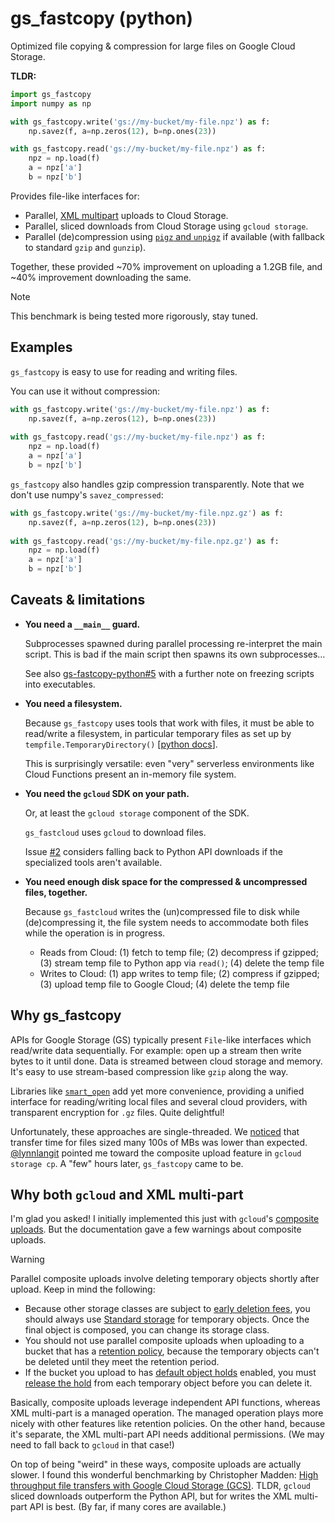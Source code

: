 # gs_fastcopy (python)
Optimized file copying &amp; compression for large files on Google Cloud Storage.

**TLDR:**

```python
import gs_fastcopy
import numpy as np

with gs_fastcopy.write('gs://my-bucket/my-file.npz') as f:
    np.savez(f, a=np.zeros(12), b=np.ones(23))

with gs_fastcopy.read('gs://my-bucket/my-file.npz') as f:
    npz = np.load(f)
    a = npz['a']
    b = npz['b']
```



Provides file-like interfaces for:

- Parallel, [XML multipart](https://cloud.google.com/storage/docs/multipart-uploads) uploads to Cloud Storage.
- Parallel, sliced downloads from Cloud Storage using `gcloud storage`.
- Parallel (de)compression using [`pigz` and `unpigz`](https://github.com/madler/pigz) if available (with fallback to standard `gzip` and `gunzip`).

Together, these provided ~70% improvement on uploading a 1.2GB file, and ~40% improvement downloading the same.

> [!Note]
>
> This benchmark is being tested more rigorously, stay tuned.

## Examples

`gs_fastcopy` is easy to use for reading and writing files.

You can use it without compression:

```python
with gs_fastcopy.write('gs://my-bucket/my-file.npz') as f:
    np.savez(f, a=np.zeros(12), b=np.ones(23))
    
with gs_fastcopy.read('gs://my-bucket/my-file.npz') as f:
    npz = np.load(f)
    a = npz['a']
    b = npz['b']
```

`gs_fastcopy` also handles gzip compression transparently. Note that we don't use numpy's `savez_compressed`:

```python
with gs_fastcopy.write('gs://my-bucket/my-file.npz.gz') as f:
    np.savez(f, a=np.zeros(12), b=np.ones(23))
    
with gs_fastcopy.read('gs://my-bucket/my-file.npz.gz') as f:
    npz = np.load(f)
    a = npz['a']
    b = npz['b']
```

## Caveats & limitations

* **You need a `__main__` guard.**

  Subprocesses spawned during parallel processing re-interpret the main script.  This is bad if the main script then spawns its own subprocesses…

  See also [gs-fastcopy-python#5](https://github.com/redwoodconsulting-io/gs-fastcopy-python/issues/5) with a further note on freezing scripts into executables.

* **You need a filesystem.**

  Because `gs_fastcopy` uses tools that work with files, it must be able to read/write a filesystem, in particular temporary files as set up by `tempfile.TemporaryDirectory()` [[python docs](https://docs.python.org/3/library/tempfile.html#tempfile.TemporaryDirectory)].

  This is surprisingly versatile: even "very" serverless environments like Cloud Functions present an in-memory file system.

* **You need the `gcloud` SDK on your path.**

  Or, at least the `gcloud storage` component of the SDK.

  `gs_fastcloud` uses `gcloud` to download files. 

  Issue [#2](https://github.com/redwoodconsulting-io/gs-fastcopy-python/issues/2) considers falling back to Python API downloads if the specialized tools aren't available.

* **You need enough disk space for the compressed & uncompressed files, together.**

  Because `gs_fastcloud` writes the (un)compressed file to disk while (de)compressing it, the file system needs to accommodate both files while the operation is in progress.
  
  * Reads from Cloud: (1) fetch to temp file; (2) decompress if gzipped; (3) stream temp file to Python app via `read()`; (4) delete the temp file
  * Writes to Cloud: (1) app writes to temp file; (2) compress if gzipped; (3) upload temp file to Google Cloud; (4) delete the temp file
  

## Why gs_fastcopy

APIs for Google Storage (GS) typically present `File`-like interfaces which read/write data sequentially. For example: open up a stream then write bytes to it until done. Data is streamed between cloud storage and memory. It's easy to use stream-based compression like `gzip` along the way.

Libraries like [`smart_open`](https://github.com/piskvorky/smart_open) add yet more convenience, providing a unified interface for reading/writing local files and several cloud providers, with transparent encryption for `.gz` files. Quite delightful!

Unfortunately, these approaches are single-threaded. We [noticed](https://github.com/dchaley/deepcell-imaging/issues/248) that transfer time for files sized many 100s of MBs was lower than expected. [@lynnlangit](https://github.com/lynnlangit) pointed me toward the composite upload feature in  `gcloud storage cp`. A "few" hours later, `gs_fastcopy` came to be.

## Why both `gcloud` and XML multi-part

I'm glad you asked! I initially implemented this just with `gcloud`'s [composite uploads](https://cloud.google.com/storage/docs/parallel-composite-uploads). But the documentation gave a few warnings about composite uploads.

> [!Warning]
>
> Parallel composite uploads involve deleting temporary objects shortly after upload. Keep in mind the following:
>
> * Because other storage classes are subject to [early deletion fees](https://cloud.google.com/storage/pricing#early-delete), you should always use [Standard storage](https://cloud.google.com/storage/docs/storage-classes#standard) for temporary objects. Once the final object is composed, you can change its storage class.
> * You should not use parallel composite uploads when uploading to a bucket that has a [retention policy](https://cloud.google.com/storage/docs/bucket-lock), because the temporary objects can't be deleted until they meet the retention period.
> * If the bucket you upload to has [default object holds](https://cloud.google.com/storage/docs/object-holds#default-holds) enabled, you must [release the hold](https://cloud.google.com/storage/docs/holding-objects#set-object-hold) from each temporary object before you can delete it.

Basically, composite uploads leverage independent API functions, whereas XML multi-part is a managed operation. The managed operation plays more nicely with other features like retention policies. On the other hand, because it's separate, the XML multi-part API needs additional permissions. (We may need to fall back to `gcloud` in that case!)

On top of being "weird" in these ways, composite uploads are actually slower. I found this wonderful benchmarking by Christopher Madden: [High throughput file transfers with Google Cloud Storage (GCS)](https://www.beginswithdata.com/2024/02/01/google-cloud-storage-max-throughput/). TLDR, `gcloud` sliced downloads outperform the Python API, but for writes the XML multi-part API is best. (By far, if many cores are available.)

